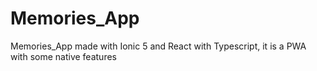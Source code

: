 # Memories_App
Memories_App made with Ionic 5 and React with Typescript, it is a PWA with some native features
